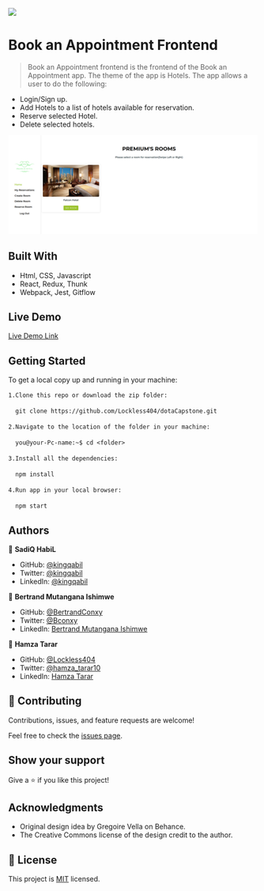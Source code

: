![](https://img.shields.io/badge/Microverse-blueviolet)

# Book an Appointment Frontend

> Book an Appointment frontend is the frontend of the Book an Appointment app. The theme of the app is Hotels. The app allows a user to do the following:
  - Login/Sign up.
  - Add Hotels to a list of hotels available for reservation.
  - Reserve selected Hotel.
  - Delete selected hotels.

![screenshot](./src/images/screenshot.png)

## Built With

- Html, CSS, Javascript
- React, Redux, Thunk
- Webpack, Jest, Gitflow

## Live Demo

[Live Demo Link](https://illustrious-manatee-a1d62c.netlify.app/)

## Getting Started

To get a local copy up and running in your machine:

    1.Clone this repo or download the zip folder:

      git clone https://github.com/Lockless404/dotaCapstone.git

    2.Navigate to the location of the folder in your machine:

      you@your-Pc-name:~$ cd <folder>

    3.Install all the dependencies:

      npm install

    4.Run app in your local browser:

      npm start

## Authors

👤 **SadiQ HabiL**

- GitHub: [@kingqabil](https://github.com/kingqabil)
- Twitter: [@kingqabil](https://twitter.com/kingqabil)
- LinkedIn: [@kingqabil](https://linkedin.com/in/kingqabil)

👤 **Bertrand Mutangana Ishimwe**

- GitHub: [@BertrandConxy](https://github.com/BertrandConxy)
- Twitter: [@Bconxy](https://twitter.com/BertrandMutanga)
- LinkedIn: [Bertrand Mutangana Ishimwe](https://www.linkedin.com/in/bertrandmutangana)

👤 **Hamza Tarar**

- GitHub: [@Lockless404](https://github.com/Lockless404)
- Twitter: [@hamza_tarar10](https://twitter.com/hamza_tarar10)
- LinkedIn: [Hamza Tarar](https://www.linkedin.com/in/hamzaalitarar/)

## 🤝 Contributing

Contributions, issues, and feature requests are welcome!

Feel free to check the [issues page](../../issues/).

## Show your support

Give a ⭐️ if you like this project!

## Acknowledgments

- Original design idea by Gregoire Vella on Behance.
- The Creative Commons license of the design credit to the author.

## 📝 License

This project is [MIT](./MIT.md) licensed.